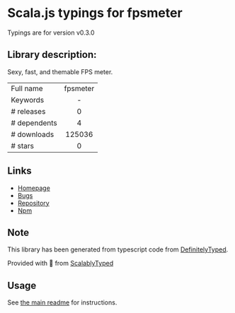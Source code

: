 
# Scala.js typings for fpsmeter

Typings are for version v0.3.0

## Library description:
Sexy, fast, and themable FPS meter.

|                    |                 |
| ------------------ | :-------------: |
| Full name          | fpsmeter |
| Keywords           | - |
| # releases         | 0 |
| # dependents       | 4 |
| # downloads        | 125036 |
| # stars            | 0 |

## Links
- [Homepage](https://github.com/darsain/fpsmeter)
- [Bugs](https://github.com/darsain/fpsmeter/issues)
- [Repository](https://github.com/darsain/fpsmeter)
- [Npm](https://www.npmjs.com/package/fpsmeter)
    


## Note
This library has been generated from typescript code from [DefinitelyTyped](https://definitelytyped.org).

Provided with :purple_heart: from [ScalablyTyped](https://github.com/oyvindberg/ScalablyTyped)

## Usage
See [the main readme](../../readme.md) for instructions.


